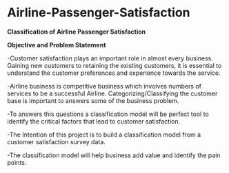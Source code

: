 # Airline-Passenger-Satisfaction


**Classification of Airline Passenger Satisfaction**

**Objective and Problem Statement**

-Customer satisfaction plays an important role in almost every business. Gaining new customers to retaining the existing customers, it is essential to understand the customer preferences and experience towards the service.

-Airline business is competitive business which involves numbers of services to be a successful Airline. Categorizing/Classifying the customer base is important to answers some of the business problem. 

-To answers this questions a classification model will be perfect tool to identify the critical factors that lead to customer satisfaction.

-The Intention of this project is to build a classification model from a customer satisfaction survey data. 

-The classification model will help business add value and identify the pain points.

